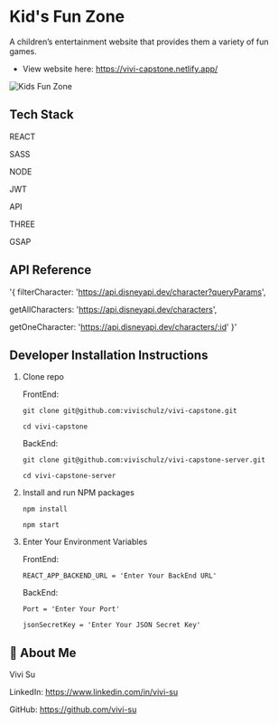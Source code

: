 
# Kid's Fun Zone

A children’s entertainment website that provides them a variety of fun games.

- View website here:  https://vivi-capstone.netlify.app/

![Kids Fun Zone](https://github.com/vivi-su/vivi-capstone/assets/81454201/c927381e-d4ed-4aee-b915-53f1887461ab)



## Tech Stack

REACT

SASS

NODE

JWT

API

THREE

GSAP

## API Reference

'{
  filterCharacter: 'https://api.disneyapi.dev/character?queryParams',

  getAllCharacters: 'https://api.disneyapi.dev/characters',
  
  getOneCharacter: 'https://api.disneyapi.dev/characters/:id'
}'


## Developer Installation Instructions

1. Clone repo
   
   FrontEnd: 
   
   `git clone git@github.com:vivischulz/vivi-capstone.git`

   `cd vivi-capstone`
   
   BackEnd:
   
   `git clone git@github.com:vivischulz/vivi-capstone-server.git`

   `cd vivi-capstone-server`

2. Install and run NPM packages

   `npm install`

   `npm start`

3. Enter Your Environment Variables

   FrontEnd: 

   `REACT_APP_BACKEND_URL = 'Enter Your BackEnd URL'`
   
   BackEnd:

   `Port = 'Enter Your Port'`
   
   `jsonSecretKey = 'Enter Your JSON Secret Key'`
   
## 🍒 About Me

Vivi Su

LinkedIn: https://www.linkedin.com/in/vivi-su

GitHub: https://github.com/vivi-su
